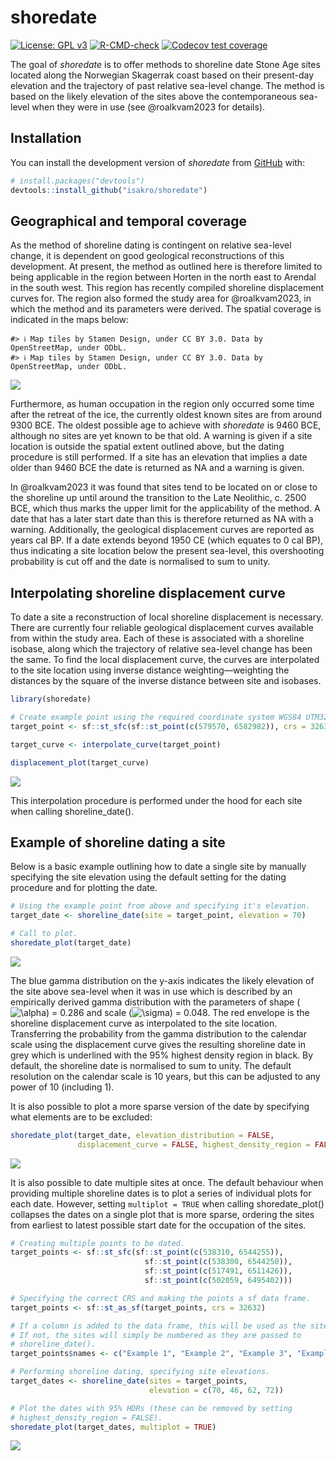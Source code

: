 
<!-- README.md is generated from README.Rmd. Please edit that file -->

# shoredate

<!-- badges: start -->

[![License: GPL
v3](https://img.shields.io/badge/License-GPLv3-blue.svg)](https://www.gnu.org/licenses/gpl-3.0)
[![R-CMD-check](https://github.com/isakro/shoredate/actions/workflows/R-CMD-check.yaml/badge.svg)](https://github.com/isakro/shoredate/actions/workflows/R-CMD-check.yaml)
[![Codecov test
coverage](https://codecov.io/gh/isakro/shoredate/branch/master/graph/badge.svg)](https://app.codecov.io/gh/isakro/shoredate?branch=master)
<!-- badges: end -->

The goal of *shoredate* is to offer methods to shoreline date Stone Age
sites located along the Norwegian Skagerrak coast based on their
present-day elevation and the trajectory of past relative sea-level
change. The method is based on the likely elevation of the sites above
the contemporaneous sea-level when they were in use (see @roalkvam2023
for details).

## Installation

You can install the development version of *shoredate* from
[GitHub](https://github.com/isakro/shoredate) with:

``` r
# install.packages("devtools")
devtools::install_github("isakro/shoredate")
```

## Geographical and temporal coverage

As the method of shoreline dating is contingent on relative sea-level
change, it is dependent on good geological reconstructions of this
development. At present, the method as outlined here is therefore
limited to being applicable in the region between Horten in the north
east to Arendal in the south west. This region has recently compiled
shoreline displacement curves for. The region also formed the study area
for @roalkvam2023, in which the method and its parameters were derived.
The spatial coverage is indicated in the maps below:

    #> ℹ Map tiles by Stamen Design, under CC BY 3.0. Data by OpenStreetMap, under ODbL.
    #> ℹ Map tiles by Stamen Design, under CC BY 3.0. Data by OpenStreetMap, under ODbL.

<img src="man/figures/README-unnamed-chunk-2-1.png" style="display: block; margin: auto;" />

Furthermore, as human occupation in the region only occurred some time
after the retreat of the ice, the currently oldest known sites are from
around 9300 BCE. The oldest possible age to achieve with *shoredate* is
9460 BCE, although no sites are yet known to be that old. A warning is
given if a site location is outside the spatial extent outlined above,
but the dating procedure is still performed. If a site has an elevation
that implies a date older than 9460 BCE the date is returned as NA and a
warning is given.

In @roalkvam2023 it was found that sites tend to be located on or close
to the shoreline up until around the transition to the Late Neolithic,
c. 2500 BCE, which thus marks the upper limit for the applicability of
the method. A date that has a later start date than this is therefore
returned as NA with a warning. Additionally, the geological displacement
curves are reported as years cal BP. If a date extends beyond 1950 CE
(which equates to 0 cal BP), thus indicating a site location below the
present sea-level, this overshooting probability is cut off and the date
is normalised to sum to unity.

## Interpolating shoreline displacement curve

To date a site a reconstruction of local shoreline displacement is
necessary. There are currently four reliable geological displacement
curves available from within the study area. Each of these is associated
with a shoreline isobase, along which the trajectory of relative
sea-level change has been the same. To find the local displacement
curve, the curves are interpolated to the site location using inverse
distance weighting—weighting the distances by the square of the inverse
distance between site and isobases.

``` r
library(shoredate)

# Create example point using the required coordinate system WGS84 UTM32N (EPSG: 32632).
target_point <- sf::st_sfc(sf::st_point(c(579570, 6582982)), crs = 32632)

target_curve <- interpolate_curve(target_point)

displacement_plot(target_curve)
```

<img src="man/figures/README-interpolate_curve-1.png" style="display: block; margin: auto;" />

This interpolation procedure is performed under the hood for each site
when calling shoreline_date().

## Example of shoreline dating a site

Below is a basic example outlining how to date a single site by manually
specifying the site elevation using the default setting for the dating
procedure and for plotting the date.

``` r
# Using the example point from above and specifying it's elevation.
target_date <- shoreline_date(site = target_point, elevation = 70)

# Call to plot.
shoredate_plot(target_date)
```

<img src="man/figures/README-date-1.png" style="display: block; margin: auto;" />

The blue gamma distribution on the y-axis indicates the likely elevation
of the site above sea-level when it was in use which is described by an
empirically derived gamma distribution with the parameters of shape
(![\\alpha](https://latex.codecogs.com/png.image?%5Cdpi%7B110%7D&space;%5Cbg_white&space;%5Calpha "\alpha"))
= 0.286 and scale
(![\\sigma](https://latex.codecogs.com/png.image?%5Cdpi%7B110%7D&space;%5Cbg_white&space;%5Csigma "\sigma"))
= 0.048. The red envelope is the shoreline displacement curve as
interpolated to the site location. Transferring the probability from the
gamma distribution to the calendar scale using the displacement curve
gives the resulting shoreline date in grey which is underlined with the
95% highest density region in black. By default, the shoreline date is
normalised to sum to unity. The default resolution on the calendar scale
is 10 years, but this can be adjusted to any power of 10 (including 1).

It is also possible to plot a more sparse version of the date by
specifying what elements are to be excluded:

``` r
shoredate_plot(target_date, elevation_distribution = FALSE, 
               displacement_curve = FALSE, highest_density_region = FALSE)
```

<img src="man/figures/README-sparse-1.png" style="display: block; margin: auto;" />

It is also possible to date multiple sites at once. The default
behaviour when providing multiple shoreline dates is to plot a series of
individual plots for each date. However, setting `multiplot = TRUE` when
calling shoredate_plot() collapses the dates on a single plot that is
more sparse, ordering the sites from earliest to latest possible start
date for the occupation of the sites.

``` r
# Creating multiple points to be dated.
target_points <- sf::st_sfc(sf::st_point(c(538310, 6544255)),
                              sf::st_point(c(538300, 6544250)),
                              sf::st_point(c(517491, 6511426)),
                              sf::st_point(c(502059, 6495402)))

# Specifying the correct CRS and making the points a sf data frame.
target_points <- sf::st_as_sf(target_points, crs = 32632)

# If a column is added to the data frame, this will be used as the site names.
# If not, the sites will simply be numbered as they are passed to
# shoreline_date().
target_points$names <- c("Example 1", "Example 2", "Example 3", "Example 4")

# Performing shoreline dating, specifying site elevations. 
target_dates <- shoreline_date(sites = target_points, 
                               elevation = c(70, 46, 62, 72))

# Plot the dates with 95% HDRs (these can be removed by setting 
# highest_density_region = FALSE).
shoredate_plot(target_dates, multiplot = TRUE)
```

<img src="man/figures/README-multiplot-1.png" style="display: block; margin: auto;" />
